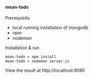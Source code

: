 #### mean-todo
Prerequisits:
* local running installation of mongodb
* npm
* nodemon

Installation & run
```
mean-todo > npm install
mean-todo > nodemon server.js
```

View the result at http://localhost:9090

